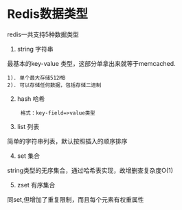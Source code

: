# Redis数据类型

redis一共支持5种数据类型

1. string 字符串

最基本的key-value 类型，这部分单拿出来就等于memcached.

    1). 单个最大存储512MB
    2). 可以存储任何数据，包括存储二进制
2. hash 哈希

        格式：key-field=>value类型

3. list 列表

简单的字符串列表，默认按照插入的顺序排序

4. set 集合

string类型的无序集合，通过哈希表实现，故增删查复杂度O(1)

5. zset 有序集合

同set,但增加了重复限制，而且每个元素有权重属性 